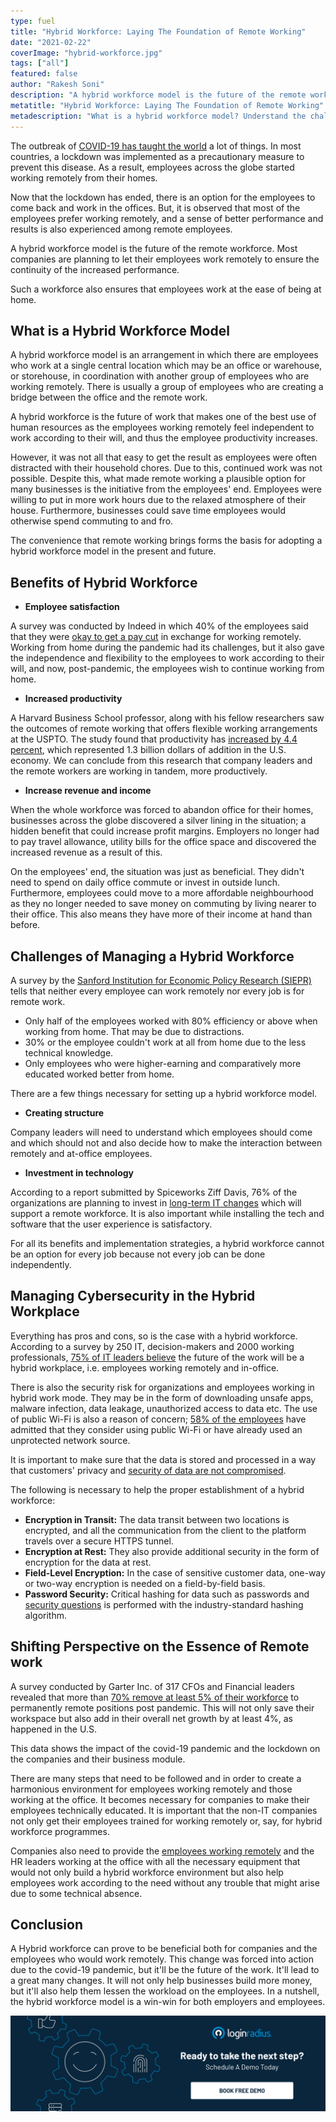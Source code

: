 ```yaml
---
type: fuel
title: "Hybrid Workforce: Laying The Foundation of Remote Working"
date: "2021-02-22"
coverImage: "hybrid-workforce.jpg"
tags: ["all"]
featured: false
author: "Rakesh Soni"
description: "A hybrid workforce model is the future of the remote workforce. Most companies are planning to let their employees work remotely to ensure the continuity of the increased performance. Employees were willing to put in more work hours due to the relaxed atmosphere of their home."
metatitle: "Hybrid Workforce: Laying The Foundation of Remote Working"
metadescription: "What is a hybrid workforce model? Understand the challenges and benefits of managing a hybrid workforce and how to make remote working a success."
---
```


The outbreak of [COVID-19 has taught the world](https://www.loginradius.com/blog/start-with-identity/2020/05/cyber-threats-business-risk-covid-19/) a lot of things. In most countries, a lockdown was implemented as a precautionary measure to prevent this disease. As a result, employees across the globe started working remotely from their homes. 

Now that the lockdown has ended, there is an option for the employees to come back and work in the offices. But, it is observed that most of the employees prefer working remotely, and a sense of better performance and results is also experienced among remote employees.

A hybrid workforce model is the future of the remote workforce. Most companies are planning to let their employees work remotely to ensure the continuity of the increased performance. 

Such a workforce also ensures that employees work at the ease of being at home.


## What is a Hybrid Workforce Model

A hybrid workforce model is an arrangement in which there are employees who work at a single central location which may be an office or warehouse, or storehouse, in coordination with another group of employees who are working remotely. There is usually a group of employees who are creating a bridge between the office and the remote work. 

A hybrid workforce is the future of work that makes one of the best use of human resources as the employees working remotely feel independent to work according to their will, and thus the employee productivity increases. 

However, it was not all that easy to get the result as employees were often distracted with their household chores. Due to this, continued work was not possible. Despite this, what made remote working a plausible option for many businesses is the initiative from the employees' end. Employees were willing to put in more work hours due to the relaxed atmosphere of their house. Furthermore, businesses could save time employees would otherwise spend commuting to and fro. 

The convenience that remote working brings forms the basis for adopting a hybrid workforce model in the present and future.


## Benefits of Hybrid Workforce



*   **Employee satisfaction** 

A survey was conducted by Indeed in which 40% of the employees said that they were [okay to get a pay cut](https://www.themeaningofwork.co.uk/) in exchange for working remotely. Working from home during the pandemic had its challenges, but it also gave the independence and flexibility to the employees to work according to their will, and now, post-pandemic, the employees wish to continue working from home. 



*   **Increased productivity**

A Harvard Business School professor, along with his fellow researchers saw the outcomes of remote working that offers flexible working arrangements at the USPTO. The study found that productivity has [increased by 4.4 percent](https://hbswk.hbs.edu/item/how-companies-benefit-when-employees-work-remotely), which represented 1.3 billion dollars of addition in the U.S. economy. We can conclude from this research that company leaders and the remote workers are working in tandem, more productively.



*   **Increase revenue and income**

When the whole workforce was forced to abandon office for their homes, businesses across the globe discovered a silver lining in the situation; a hidden benefit that could increase profit margins. Employers no longer had to pay travel allowance, utility bills for the office space and discovered the increased revenue as a result of this. 

On the employees' end, the situation was just as beneficial. They didn't need to spend on daily office commute or invest in outside lunch. Furthermore, employees could move to a more affordable neighbourhood as they no longer needed to save money on commuting by living nearer to their office. This also means they have more of their income at hand than before. 


## Challenges of Managing a Hybrid Workforce

A survey by the [Sanford Institution for Economic Policy Research (SIEPR)](https://siepr.stanford.edu/research/publications/how-working-home-works-out) tells that neither every employee can work remotely nor every job is for remote work.



*   Only half of the employees worked with 80% efficiency or above when working from home. That may be due to distractions. 
*   30% or the employee couldn't work at all from home due to the less technical knowledge.
*   Only employees who were higher-earning and comparatively more educated worked better from home.

There are a few things necessary for setting up a hybrid workforce model.



*   **Creating structure**

Company leaders will need to understand which employees should come and which should not and also decide how to make the interaction between remotely and at-office employees.



*   **Investment in technology**

According to a report submitted by Spiceworks Ziff Davis, 76% of the organizations are planning to invest in [long-term IT changes](https://www.forbes.com/sites/paulmcdonald/2020/12/16/laying-the-foundation-for-a-successful-hybrid-workforce/?sh=48b526ac1e5c) which will support a remote workforce. It is also important while installing the tech and software that the user experience is satisfactory. 

For all its benefits and implementation strategies, a hybrid workforce cannot be an option for every job because not every job can be done independently. 


## Managing Cybersecurity in the Hybrid Workplace

Everything has pros and cons, so is the case with a hybrid workforce. According to a survey by 250 IT, decision-makers and 2000 working professionals[,](https://www.techrepublic.com/article/how-to-handle-security-risks-in-a-hybrid-work-environment/) [75% of IT leaders believe](https://www.techrepublic.com/article/how-to-handle-security-risks-in-a-hybrid-work-environment/) the future of the work will be a hybrid workplace, i.e. employees working remotely and in-office.

There is also the security risk for organizations and employees working in hybrid work mode. They may be in the form of downloading unsafe apps, malware infection, data leakage, unauthorized access to data etc. The use of public Wi-Fi is also a reason of concern; [58% of the employees](https://www.techrepublic.com/article/how-to-handle-security-risks-in-a-hybrid-work-environment/) have admitted that they consider using public Wi-Fi or have already used an unprotected network source.

It is important to make sure that the data is stored and processed in a way that customers' privacy and [security of data are not compromised](https://www.loginradius.com/blog/start-with-identity/2020/06/consumer-data-privacy-security/). 

The following is necessary to help the proper establishment of a hybrid workforce:



*   **Encryption in Transit:** The data transit between two locations is encrypted, and all the communication from the client to the platform travels over a secure HTTPS tunnel.
*   **Encryption at Rest:** They also provide additional security in the form of encryption for the data at rest.
*   **Field-Level Encryption:** In the case of sensitive customer data, one-way or two-way encryption is needed on a field-by-field basis.
*   **Password Security:** Critical hashing for data such as passwords and [security questions](https://www.loginradius.com/blog/start-with-identity/2019/01/best-practices-choosing-good-security-questions/#:~:text=Team%20LoginRadius&text=Security%20questions%20are%20an%20alternative,an%20unfamiliar%20device%20or%20location.) is performed with the industry-standard hashing algorithm.


## Shifting Perspective on the Essence of Remote work

A survey conducted by Garter Inc. of 317 CFOs and Financial leaders revealed that more than [70% remove at least 5% of their workforce](https://en.wikipedia.org/wiki/Vitality_curve) to permanently remote positions post pandemic. This will not only save their workspace but also add in their overall net growth by at least 4%, as happened in the U.S. 

This data shows the impact of the covid-19 pandemic and the lockdown on the companies and their business module. 

There are many steps that need to be followed and in order to create a harmonious environment for employees working remotely and those working at the office. It becomes necessary for companies to make their employees technically educated. It is important that the non-IT companies not only get their employees trained for working remotely or, say, for hybrid workforce programmes. 

Companies also need to provide the [employees working remotely](https://www.loginradius.com/blog/fuel/2021/02/tips-managing-remote-team/) and the HR leaders working at the office with all the necessary equipment that would not only build a hybrid workforce environment but also help employees work according to the need without any trouble that might arise due to some technical absence.


## Conclusion

A Hybrid workforce can prove to be beneficial both for companies and the employees who would work remotely. This change was forced into action due to the covid-19 pandemic, but it'll be the future of the work. It'll lead to a great many changes. It will not only help businesses build more money, but it'll also help them lessen the workload on the employees. In a nutshell, the hybrid workforce model is a win-win for both employers and employees. 

[![book-a-demo-loginradius](../assets/book-a-demo-loginradius.png)](https://www.loginradius.com/book-a-demo/)
